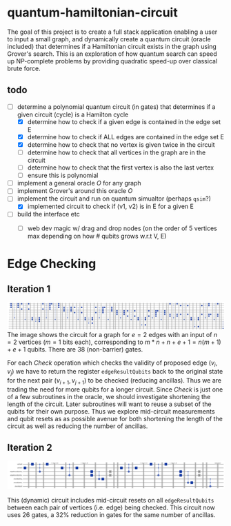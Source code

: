 # quantum-hamiltonian-circuit

The goal of this project is to create a full stack application enabling a user to input a small graph, and dynamically create a quantum circuit (oracle included) that determines if a Hamiltonian circuit exists in the graph using Grover's search. This is an exploration of how quantum search can speed up NP-complete problems by providing quadratic speed-up over classical brute force.

## todo

- [ ] determine a polynomial quantum circuit (in gates) that determines if a given circuit (cycle) is a Hamilton cycle
    - [x] determine how to check if a given edge is contained in the edge set E
    - [x] determine how to check if ALL edges are contained in the edge set E
    - [x] determine how to check that no vertex is given twice in the circuit
    - [ ] determine how to check that all vertices in the graph are in the circuit
    - [ ] determine how to check that the first vertex is also the last vertex 
    - [ ] ensure this is polynomial
- [ ] implement a general oracle $O$ for any graph
- [ ] implement Grover's around this oracle $O$ 
- [ ] implement the circuit and run on quantum simualtor (perhaps `qsim`?)
    - [x] implemented circuit to check if (v1, v2) is in E for a given E
- [ ] build the interface etc
    - [ ] web dev magic w/ drag and drop nodes (on the order of 5 vertices max depending on how # qubits grows w.r.t V, E)


# Edge Checking
## Iteration 1

![Circuit for edge checking](edgeCheckingCircuit.png)
The image shows the circuit for a graph for $e=2$ edges with an input of $n=2$ vertices ($m=1$ bits each), corresponding to $m*n + n + e+1=n(m+1)+e+1$ qubits. There are 38 (non-barrier) gates. 

For each $Check$ operation which checks the validity of proposed edge $(v_i, v_j)$ we have to return the register `edgeResultQubits` back to the original state for the next pair $(v_{i+1}, v_{j+1})$ to be checked (reducing ancillas). Thus we are trading the need for more qubits for a longer circuit. Since $Check$ is just one of a few subroutines in the oracle, we should investigate shortening the length of the circuit. Later subroutines will want to reuse a subset of the qubits for their own purpose. Thus we explore mid-circuit measurements and qubit resets as as possible avenue for both shortening the length of the circuit as well as reducing the number of ancillas.

## Iteration 2

![Circuit for edge checking iteration 2](edgeCheckingCircuitit2.png)

This (dynamic) circuit includes mid-circuit resets on all `edgeResultQubits` between each pair of vertices (i.e. edge) being checked. This circuit now uses 26 gates, a 32% reduction in gates for the same number of ancillas.